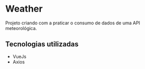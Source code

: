 # Weather

Projeto criando com a praticar o consumo de dados de uma API meteorológica.

## Tecnologias utilizadas

  * VueJs
  * Axios
